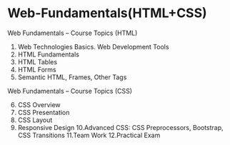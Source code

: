 Web-Fundamentals(HTML+CSS)
=============================

Web Fundamentals – Course Topics (HTML)

1. Web Technologies Basics. Web Development Tools
2. HTML Fundamentals
3. HTML Tables
4. HTML Forms
5. Semantic HTML, Frames, Other Tags

Web Fundamentals – Course Topics (CSS)

6. CSS Overview
7. CSS Presentation
8. CSS Layout
9. Responsive Design
10.Advanced CSS: CSS Preprocessors, Bootstrap, CSS Transitions
11.Team Work
12.Practical Exam
